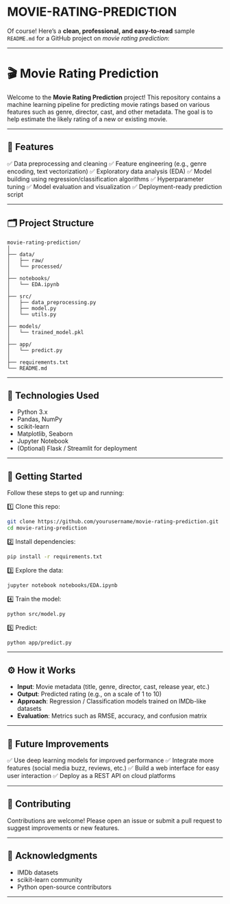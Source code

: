 # MOVIE-RATING-PREDICTION
Of course! Here’s a **clean, professional, and easy-to-read** sample `README.md` for a GitHub project on *movie rating prediction*:

---

# 🎬 Movie Rating Prediction

Welcome to the **Movie Rating Prediction** project! This repository contains a machine learning pipeline for predicting movie ratings based on various features such as genre, director, cast, and other metadata. The goal is to help estimate the likely rating of a new or existing movie.

---

## 📌 Features

✅ Data preprocessing and cleaning
✅ Feature engineering (e.g., genre encoding, text vectorization)
✅ Exploratory data analysis (EDA)
✅ Model building using regression/classification algorithms
✅ Hyperparameter tuning
✅ Model evaluation and visualization
✅ Deployment-ready prediction script

---

## 🗂️ Project Structure

```
movie-rating-prediction/
│
├── data/
│   ├── raw/
│   └── processed/
│
├── notebooks/
│   └── EDA.ipynb
│
├── src/
│   ├── data_preprocessing.py
│   ├── model.py
│   └── utils.py
│
├── models/
│   └── trained_model.pkl
│
├── app/
│   └── predict.py
│
├── requirements.txt
└── README.md
```

---

## 🧩 Technologies Used

* Python 3.x
* Pandas, NumPy
* scikit-learn
* Matplotlib, Seaborn
* Jupyter Notebook
* (Optional) Flask / Streamlit for deployment

---

## 🚀 Getting Started

Follow these steps to get up and running:

1️⃣ Clone this repo:

```bash
git clone https://github.com/yourusername/movie-rating-prediction.git
cd movie-rating-prediction
```

2️⃣ Install dependencies:

```bash
pip install -r requirements.txt
```

3️⃣ Explore the data:

```bash
jupyter notebook notebooks/EDA.ipynb
```

4️⃣ Train the model:

```bash
python src/model.py
```

5️⃣ Predict:

```bash
python app/predict.py
```

---

## ⚙️ How it Works

* **Input**: Movie metadata (title, genre, director, cast, release year, etc.)
* **Output**: Predicted rating (e.g., on a scale of 1 to 10)
* **Approach**: Regression / Classification models trained on IMDb-like datasets
* **Evaluation**: Metrics such as RMSE, accuracy, and confusion matrix

---

## 🌟 Future Improvements

✅ Use deep learning models for improved performance
✅ Integrate more features (social media buzz, reviews, etc.)
✅ Build a web interface for easy user interaction
✅ Deploy as a REST API on cloud platforms

---

## 🤝 Contributing

Contributions are welcome! Please open an issue or submit a pull request to suggest improvements or new features.



---

## 🙌 Acknowledgments

* IMDb datasets
* scikit-learn community
* Python open-source contributors

---

